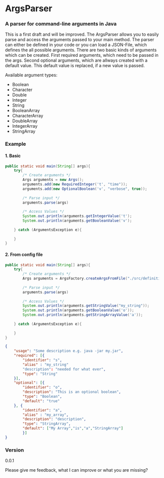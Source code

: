 # ArgsParser
### A parser for command-line arguments in Java
This is a first draft and will be improved. The ArgsParser allows you to easily parse and access the arguments passed to your main method. The parser can either be defined in your code or you can load a JSON-File, which defines the all possible arguments. There are two basic kinds of arguments which can be created. First required arguments, which need to be passed in the args. Second optional arguments, which are allways created with a default value. This default value is replaced, if a new value is passed.

Available argument types: 
* Boolean
* Character
* Double
* Integer
* String
* BooleanArray
* CharacterArray
* DoubleArray
* IntegerArray
* StringArray

### Example
#### 1. Basic
````java
public static void main(String[] args){
    try{
        /* Create arguments */
        Args arguments = new Args();
        arguments.add(new RequiredInteger('t', "time"));
        arguments.add(new OptionalBoolean('v', "verbose", true));
        
        /* Parse input */
        arguments.parse(args)
        
        /* Access Values */
        System.out.println(arguments.getIntegerValue('t');
        System.out.println(arguments.getBooleanValue('v');
        
    } catch (ArgumentsException e){
    
    }
}
````

#### 2. From config file
````java
public static void main(String[] args){
    try{
        /* Create arguments */
        Args arguments = ArgsFactory.createArgsFromFile("./src/definition.args");
        
        /* Parse input */
        arguments.parse(args)
        
        /* Access Values */
        System.out.println(arguments.getStringValue("my_string"));
        System.out.println(arguments.getBooleanValue('o'));
        System.out.println(arguments.getStringArrayValue('a'));
        
    } catch (ArgumentsException e){
    
    }
}
````
````JSON
{
	"usage": "Some description e.g. java -jar my.jar",
	"required": [{
		"identifier": "s",
		"alias" : "my_string"
		"description": "needed for what ever",
		"type": "String"
	}],
	"optional": [{
		"identifier": "o",
		"description": "This is an optional boolean",
		"type": "Boolean",
		"default": "true"
	}, {
		"identifier": "a",
		"alias" : "my_array",
		"description": "description",
		"type": "StringArray",
		"default": ["My Array","is","a","StringArray"]
		}]
}
````

### Version
0.0.1

Please give me feedback, what I can improve or what you are missing?
